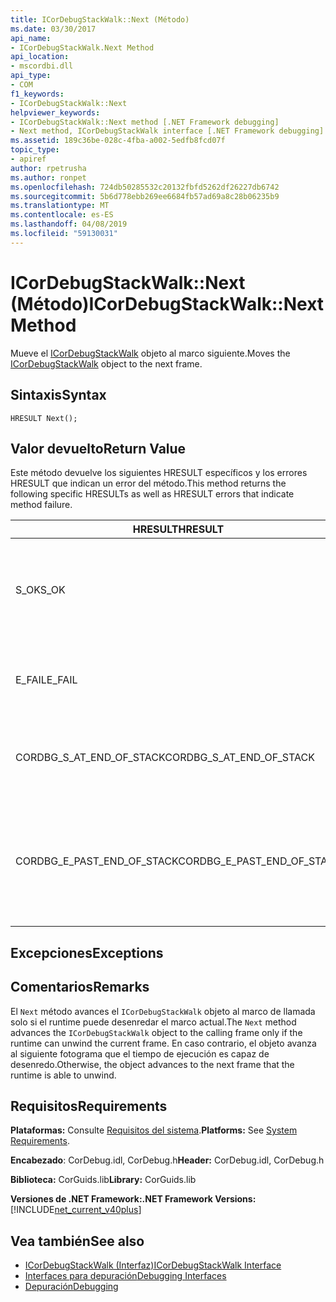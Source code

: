 ```yaml
---
title: ICorDebugStackWalk::Next (Método)
ms.date: 03/30/2017
api_name:
- ICorDebugStackWalk.Next Method
api_location:
- mscordbi.dll
api_type:
- COM
f1_keywords:
- ICorDebugStackWalk::Next
helpviewer_keywords:
- ICorDebugStackWalk::Next method [.NET Framework debugging]
- Next method, ICorDebugStackWalk interface [.NET Framework debugging]
ms.assetid: 189c36be-028c-4fba-a002-5edfb8fcd07f
topic_type:
- apiref
author: rpetrusha
ms.author: ronpet
ms.openlocfilehash: 724db50285532c20132fbfd5262df26227db6742
ms.sourcegitcommit: 5b6d778ebb269ee6684fb57ad69a8c28b06235b9
ms.translationtype: MT
ms.contentlocale: es-ES
ms.lasthandoff: 04/08/2019
ms.locfileid: "59130031"
---
```

# <a name="icordebugstackwalknext-method"></a><span data-ttu-id="49dec-102">ICorDebugStackWalk::Next (Método)</span><span class="sxs-lookup"><span data-stu-id="49dec-102">ICorDebugStackWalk::Next Method</span></span>
<span data-ttu-id="49dec-103">Mueve el [ICorDebugStackWalk](../../../../docs/framework/unmanaged-api/debugging/icordebugstackwalk-interface.md) objeto al marco siguiente.</span><span class="sxs-lookup"><span data-stu-id="49dec-103">Moves the [ICorDebugStackWalk](../../../../docs/framework/unmanaged-api/debugging/icordebugstackwalk-interface.md) object to the next frame.</span></span>  
  
## <a name="syntax"></a><span data-ttu-id="49dec-104">Sintaxis</span><span class="sxs-lookup"><span data-stu-id="49dec-104">Syntax</span></span>  
  
```  
HRESULT Next();  
```  
  
## <a name="return-value"></a><span data-ttu-id="49dec-105">Valor devuelto</span><span class="sxs-lookup"><span data-stu-id="49dec-105">Return Value</span></span>  
 <span data-ttu-id="49dec-106">Este método devuelve los siguientes HRESULT específicos y los errores HRESULT que indican un error del método.</span><span class="sxs-lookup"><span data-stu-id="49dec-106">This method returns the following specific HRESULTs as well as HRESULT errors that indicate method failure.</span></span>  
  
|<span data-ttu-id="49dec-107">HRESULT</span><span class="sxs-lookup"><span data-stu-id="49dec-107">HRESULT</span></span>|<span data-ttu-id="49dec-108">Descripción</span><span class="sxs-lookup"><span data-stu-id="49dec-108">Description</span></span>|  
|-------------|-----------------|  
|<span data-ttu-id="49dec-109">S_OK</span><span class="sxs-lookup"><span data-stu-id="49dec-109">S_OK</span></span>|<span data-ttu-id="49dec-110">El tiempo de ejecución se desenreda correctamente al marco siguiente (vea comentarios).</span><span class="sxs-lookup"><span data-stu-id="49dec-110">The runtime successfully unwound to the next frame (see Remarks).</span></span>|  
|<span data-ttu-id="49dec-111">E_FAIL</span><span class="sxs-lookup"><span data-stu-id="49dec-111">E_FAIL</span></span>|<span data-ttu-id="49dec-112">El `ICorDebugStackWalk` no se pudo avanzar el objeto.</span><span class="sxs-lookup"><span data-stu-id="49dec-112">The `ICorDebugStackWalk` object could not be advanced.</span></span>|  
|<span data-ttu-id="49dec-113">CORDBG_S_AT_END_OF_STACK</span><span class="sxs-lookup"><span data-stu-id="49dec-113">CORDBG_S_AT_END_OF_STACK</span></span>|<span data-ttu-id="49dec-114">Se alcanzó el final de la pila como resultado de este desenredo.</span><span class="sxs-lookup"><span data-stu-id="49dec-114">The end of the stack was reached as a result of this unwind.</span></span>|  
|<span data-ttu-id="49dec-115">CORDBG_E_PAST_END_OF_STACK</span><span class="sxs-lookup"><span data-stu-id="49dec-115">CORDBG_E_PAST_END_OF_STACK</span></span>|<span data-ttu-id="49dec-116">El puntero de marco ya está al final de la pila; por lo tanto, no puede tener acceso a ningún marco adicional.</span><span class="sxs-lookup"><span data-stu-id="49dec-116">The frame pointer is already at the end of the stack; therefore, no additional frames can be accessed.</span></span>|  
  
## <a name="exceptions"></a><span data-ttu-id="49dec-117">Excepciones</span><span class="sxs-lookup"><span data-stu-id="49dec-117">Exceptions</span></span>  
  
## <a name="remarks"></a><span data-ttu-id="49dec-118">Comentarios</span><span class="sxs-lookup"><span data-stu-id="49dec-118">Remarks</span></span>  
 <span data-ttu-id="49dec-119">El `Next` método avances el `ICorDebugStackWalk` objeto al marco de llamada solo si el runtime puede desenredar el marco actual.</span><span class="sxs-lookup"><span data-stu-id="49dec-119">The `Next` method advances the `ICorDebugStackWalk` object to the calling frame only if the runtime can unwind the current frame.</span></span> <span data-ttu-id="49dec-120">En caso contrario, el objeto avanza al siguiente fotograma que el tiempo de ejecución es capaz de desenredo.</span><span class="sxs-lookup"><span data-stu-id="49dec-120">Otherwise, the object advances to the next frame that the runtime is able to unwind.</span></span>  
  
## <a name="requirements"></a><span data-ttu-id="49dec-121">Requisitos</span><span class="sxs-lookup"><span data-stu-id="49dec-121">Requirements</span></span>  
 <span data-ttu-id="49dec-122">**Plataformas:** Consulte [Requisitos del sistema](../../../../docs/framework/get-started/system-requirements.md).</span><span class="sxs-lookup"><span data-stu-id="49dec-122">**Platforms:** See [System Requirements](../../../../docs/framework/get-started/system-requirements.md).</span></span>  
  
 <span data-ttu-id="49dec-123">**Encabezado**: CorDebug.idl, CorDebug.h</span><span class="sxs-lookup"><span data-stu-id="49dec-123">**Header:** CorDebug.idl, CorDebug.h</span></span>  
  
 <span data-ttu-id="49dec-124">**Biblioteca:** CorGuids.lib</span><span class="sxs-lookup"><span data-stu-id="49dec-124">**Library:** CorGuids.lib</span></span>  
  
 **<span data-ttu-id="49dec-125">Versiones de .NET Framework:</span><span class="sxs-lookup"><span data-stu-id="49dec-125">.NET Framework Versions:</span></span>** [!INCLUDE[net_current_v40plus](../../../../includes/net-current-v40plus-md.md)]  
  
## <a name="see-also"></a><span data-ttu-id="49dec-126">Vea también</span><span class="sxs-lookup"><span data-stu-id="49dec-126">See also</span></span>

- [<span data-ttu-id="49dec-127">ICorDebugStackWalk (Interfaz)</span><span class="sxs-lookup"><span data-stu-id="49dec-127">ICorDebugStackWalk Interface</span></span>](../../../../docs/framework/unmanaged-api/debugging/icordebugstackwalk-interface.md)
- [<span data-ttu-id="49dec-128">Interfaces para depuración</span><span class="sxs-lookup"><span data-stu-id="49dec-128">Debugging Interfaces</span></span>](../../../../docs/framework/unmanaged-api/debugging/debugging-interfaces.md)
- [<span data-ttu-id="49dec-129">Depuración</span><span class="sxs-lookup"><span data-stu-id="49dec-129">Debugging</span></span>](../../../../docs/framework/unmanaged-api/debugging/index.md)
